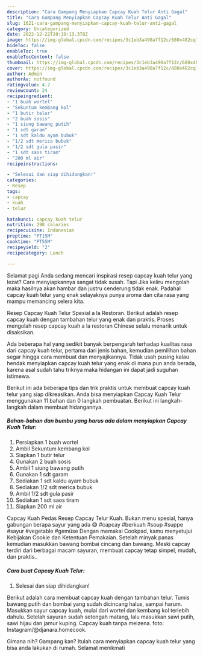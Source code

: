 ```yaml
---
description: "Cara Gampang Menyiapkan Capcay Kuah Telur Anti Gagal"
title: "Cara Gampang Menyiapkan Capcay Kuah Telur Anti Gagal"
slug: 1621-cara-gampang-menyiapkan-capcay-kuah-telur-anti-gagal
category: Uncategorized
date: 2022-12-22T20:19:13.378Z
image: https://img-global.cpcdn.com/recipes/3c1eb3a490a7f12c/680x482cq70/capcay-kuah-telur-foto-resep-utama.jpg
hideToc: false
enableToc: true
enableTocContent: false
thumbnail: https://img-global.cpcdn.com/recipes/3c1eb3a490a7f12c/680x482cq70/capcay-kuah-telur-foto-resep-utama.jpg
cover: https://img-global.cpcdn.com/recipes/3c1eb3a490a7f12c/680x482cq70/capcay-kuah-telur-foto-resep-utama.jpg
author: Admin
authorAv: notfound
ratingvalue: 4.7
reviewcount: 24
recipeingredient:
- "1 buah wortel"
- "Sekuntum kembang kol"
- "1 butir telur"
- "2 buah sosis"
- "1 siung bawang putih"
- "1 sdt garam"
- "1 sdt kaldu ayam bubuk"
- "1/2 sdt merica bubuk"
- "1/2 sdt gula pasir"
- "1 sdt saos tiram"
- "200 ml air"
recipeinstructions:

- "Selesai dan siap dihidangkan!"
categories:
- Resep
tags:
- capcay
- kuah
- telur

katakunci: capcay kuah telur 
nutrition: 298 calories
recipecuisine: Indonesian
preptime: "PT15M"
cooktime: "PT55M"
recipeyield: "2"
recipecategory: Lunch

---
```



Selamat pagi Anda sedang mencari inspirasi resep capcay kuah telur yang lezat? Cara menyiapkannya sangat tidak susah. Tapi Jika keliru mengolah maka hasilnya akan hambar dan justru cenderung tidak enak. Padahal capcay kuah telur yang enak selayaknya punya aroma dan cita rasa yang mampu memancing selera kita.


Resep Capcay Kuah Telur Spesial a la Restoran. Berikut adalah resep capcay kuah dengan tambahan telur yang enak dan praktis. Proses mengolah resep capcay kuah a la restoran Chinese selalu menarik untuk disaksikan.

Ada beberapa hal yang sedikit banyak berpengaruh terhadap kualitas rasa dari capcay kuah telur, pertama dari jenis bahan, kemudian pemilihan bahan segar hingga cara membuat dan menyajikannya. Tidak usah pusing kalau hendak menyiapkan capcay kuah telur yang enak di mana pun anda berada, karena asal sudah tahu triknya maka hidangan ini dapat jadi suguhan istimewa.


Berikut ini ada beberapa tips dan trik praktis untuk membuat capcay kuah telur yang siap dikreasikan. Anda bisa menyiapkan Capcay Kuah Telur menggunakan 11 bahan dan 0 langkah pembuatan. Berikut ini langkah-langkah dalam membuat hidangannya.

<!--inarticleads1-->

##### Bahan-bahan dan bumbu yang harus ada dalam menyiapkan Capcay Kuah Telur:

1. Persiapkan 1 buah wortel
1. Ambil Sekuntum kembang kol
1. Siapkan 1 butir telur
1. Gunakan 2 buah sosis
1. Ambil 1 siung bawang putih
1. Gunakan 1 sdt garam
1. Sediakan 1 sdt kaldu ayam bubuk
1. Sediakan 1/2 sdt merica bubuk
1. Ambil 1/2 sdt gula pasir
1. Sediakan 1 sdt saos tiram
1. Siapkan 200 ml air


Capcay Kuah Pedas Resep Capcay Telur Kuah. Bukan menu spesial, hanya gabungan berapa sayur yang ada 😅 #capcay #berkuah #soup #suppe #sayur #vegetable #gemüse Dengan memakai Cookpad, kamu menyetujui Kebijakan Cookie dan Ketentuan Pemakaian. Setelah minyak panas kemudian masukkan bawang bombai cincang dan bawang. Meski capcay terdiri dari berbagai macam sayuran, membuat capcay tetap simpel, mudah, dan praktis.. 

<!--inarticleads2-->

##### Cara buat Capcay Kuah Telur:


1. Selesai dan siap dihidangkan!

Berikut adalah cara membuat capcay kuah dengan tambahan telur. Tumis bawang putih dan bombai yang sudah dicincang halus, sampai harum. Masukkan sayur capcay kuah, mulai dari wortel dan kembang kol terlebih dahulu. Setelah sayuran sudah setengah matang, lalu masukkan sawi putih, sawi hijau dan jamur kuping. Capcay kuah tanpa meizena. foto: Instagram/@djanara.homecook. 

Gimana nih? Gampang kan? Itulah cara menyiapkan capcay kuah telur yang bisa anda lakukan di rumah. Selamat menikmati
